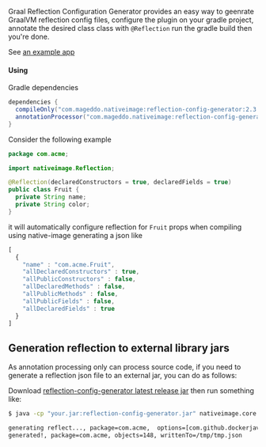 Graal Reflection Configuration Generator provides an easy way to
geenrate GraalVM reflection config files, configure the
plugin on your gradle project, annotate the desired class class with
`@Reflection` run the gradle build then you're done.

See [an example app](https://github.com/mageddo/graal-reflection-configuration-generator/tree/master/example)

#### Using

Gradle dependencies 
```groovy
dependencies {
  compileOnly("com.mageddo.nativeimage:reflection-config-generator:2.3.4")
  annotationProcessor("com.mageddo.nativeimage:reflection-config-generator:2.3.4")
}
```

Consider the following example 
```java
package com.acme;

import nativeimage.Reflection;

@Reflection(declaredConstructors = true, declaredFields = true)
public class Fruit {
  private String name;
  private String color;   
}
```
it will automatically configure reflection for `Fruit` props when compiling using native-image generating a json like

```javascript
[
  {
    "name" : "com.acme.Fruit",
    "allDeclaredConstructors" : true,
    "allPublicConstructors" : false,
    "allDeclaredMethods" : false,
    "allPublicMethods" : false,
    "allPublicFields" : false,
    "allDeclaredFields" : true
  }
]
```

## Generation reflection to external library jars
As annotation processing only can process source code, if you need to generate a reflection json file to an external 
jar, you can do as follows:

Download [reflection-config-generator latest release jar][1] then run something like:
```bash
$ java -cp "your.jar:reflection-config-generator.jar" nativeimage.core.thirdparty.Main com.acme /tmp/tmp.json

generating reflect..., package=com.acme,  options=[com.github.dockerjava.api.model, /tmp/tmp.json]
generated!, package=com.acme, objects=148, writtenTo=/tmp/tmp.json
```

[1]: https://github.com/mageddo-projects/annotation-processing-tools/releases?q=reflection-config-generator&expanded=true

